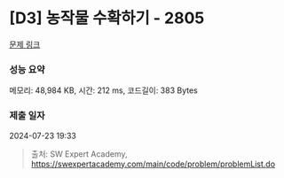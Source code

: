 # [D3] 농작물 수확하기 - 2805 

[문제 링크](https://swexpertacademy.com/main/code/problem/problemDetail.do?contestProbId=AV7GLXqKAWYDFAXB) 

### 성능 요약

메모리: 48,984 KB, 시간: 212 ms, 코드길이: 383 Bytes

### 제출 일자

2024-07-23 19:33



> 출처: SW Expert Academy, https://swexpertacademy.com/main/code/problem/problemList.do
